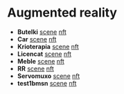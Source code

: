 # Augmented reality

- **Butelki** [scene](25p2butelki) [nft](25p2butelki/nft.png)
- **Car** [scene](25p2car) [nft](25p2car/nft.png)
- **Krioterapia** [scene](25p2krioterapia) [nft](25p2krioterapia/nft.png)
- **Licencat** [scene](25p2licencat) [nft](25p2licencat/nft.png)
- **Meble** [scene](25p2meble) [nft](25p2meble/nft.png)
- **RR** [scene](25p2rr) [nft](25p2rr/nft.png)
- **Servomuxo** [scene](25p2servomuxo) [nft](25p2servomuxo/nft.png)
- **test1bmsn** [scene](25test1bmsn) [nft](25test1bmsn/nft.png)
